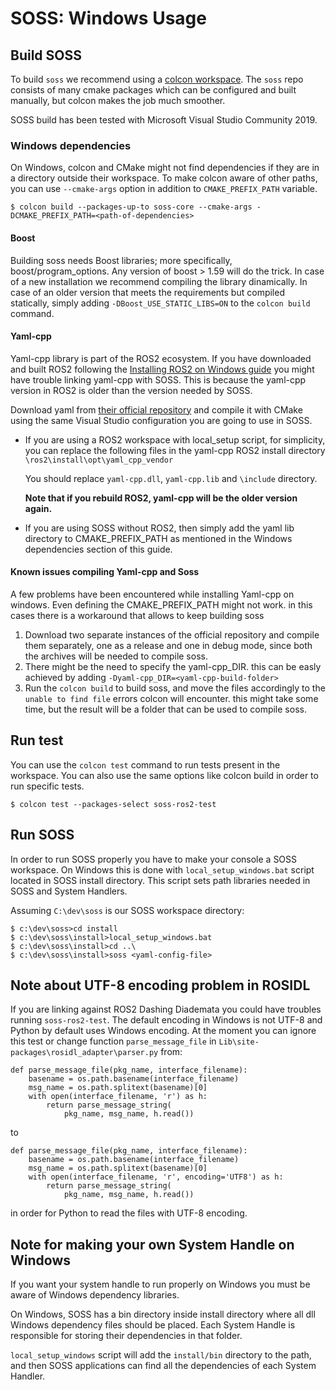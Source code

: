 # SOSS: Windows Usage

## Build SOSS

To build `soss` we recommend using a [colcon workspace](https://colcon.readthedocs.io/en/released/user/quick-start.html).
The `soss` repo consists of many cmake packages which can be configured and built manually, but colcon makes the job much
smoother.

SOSS build has been tested with Microsoft Visual Studio Community 2019.


### Windows dependencies
On Windows, colcon and CMake might not find dependencies if they are in a directory outside their workspace. To make colcon aware of other paths, you can use `--cmake-args` option in addition to `CMAKE_PREFIX_PATH` variable.

```
$ colcon build --packages-up-to soss-core --cmake-args -DCMAKE_PREFIX_PATH=<path-of-dependencies>
```
#### Boost

Building soss needs Boost libraries; more specifically, boost/program_options.
Any version of boost > 1.59 will do the trick. In case of a new installation we recommend compiling the library dinamically.
In case of an older version that meets the requirements but compiled statically, simply adding `-DBoost_USE_STATIC_LIBS=ON` to the `colcon build` command.

#### Yaml-cpp
Yaml-cpp library is part of the ROS2 ecosystem. If you have downloaded and built ROS2 following the [Installing ROS2 on Windows guide](https://index.ros.org/doc/ros2/Installation/Crystal/Windows-Install-Binary/) you might have trouble linking yaml-cpp with SOSS. This is because the yaml-cpp version in ROS2 is older than the version needed by SOSS.

Download yaml from [their official repository](https://github.com/jbeder/yaml-cpp) and compile it with CMake using the same Visual Studio configuration you are going to use in SOSS.

* If you are using a ROS2 workspace with local_setup script, for simplicity, you can replace the following files in the yaml-cpp ROS2 install directory `\ros2\install\opt\yaml_cpp_vendor`

    You should replace `yaml-cpp.dll`, `yaml-cpp.lib` and `\include` directory.

    **Note that if you rebuild ROS2, yaml-cpp will be the older version again.**

* If you are using SOSS without ROS2, then simply add the yaml lib directory to CMAKE_PREFIX_PATH as mentioned in the Windows dependencies section of this guide.

#### Known issues compiling Yaml-cpp and Soss
A few problems have been encountered while installing Yaml-cpp on windows. Even defining the CMAKE_PREFIX_PATH might not work. in this cases there is a workaround that allows to keep building soss

1. Download two separate instances of the official repository and compile them separately, one as a release and one in debug mode, since both the archives will be needed to compile soss.
2. There might be the need to specify the yaml-cpp_DIR. this can be easly achieved by adding `-Dyaml-cpp_DIR=<yaml-cpp-build-folder>` 
3. Run the `colcon build` to build soss, and move the files accordingly to the `unable to find file` errors colcon will encounter. this might take some time, but the result will be a folder that can be used to compile soss.



## Run test
You can use the `colcon test` command to run tests present in the workspace. You can also use the same options like colcon build in order to run specific tests.

```
$ colcon test --packages-select soss-ros2-test
```

## Run SOSS

In order to run SOSS properly you have to make your console a SOSS workspace. On Windows this is done with `local_setup_windows.bat` script located in SOSS install directory. This script sets path libraries needed in SOSS and System Handlers.

Assuming `C:\dev\soss` is our SOSS workspace directory: 
```
$ c:\dev\soss>cd install
$ c:\dev\soss\install>local_setup_windows.bat
$ c:\dev\soss\install>cd ..\
$ c:\dev\soss\install>soss <yaml-config-file>
```
## Note about UTF-8 encoding problem in ROSIDL

If you are linking against ROS2 Dashing Diademata you could have troubles running `soss-ros2-test`. The default encoding in Windows is not UTF-8 and Python by default uses Windows encoding. At the moment you can ignore this test or change function `parse_message_file` in `Lib\site-packages\rosidl_adapter\parser.py` from:

```
def parse_message_file(pkg_name, interface_filename):
    basename = os.path.basename(interface_filename)
    msg_name = os.path.splitext(basename)[0]
    with open(interface_filename, 'r') as h:
        return parse_message_string(
            pkg_name, msg_name, h.read())
```

to 

```
def parse_message_file(pkg_name, interface_filename):
    basename = os.path.basename(interface_filename)
    msg_name = os.path.splitext(basename)[0]
    with open(interface_filename, 'r', encoding='UTF8') as h:
        return parse_message_string(
            pkg_name, msg_name, h.read())
```
in order for Python to read the files with UTF-8 encoding.

## Note for making your own System Handle on Windows

If you want your system handle to run properly on Windows you must be aware of Windows dependency libraries.

On Windows, SOSS has a bin directory inside install directory where all dll Windows dependency files should be placed. Each System Handle is responsible for storing their dependencies in that folder.

`local_setup_windows` script will add the `install/bin` directory to the path, and then SOSS applications can find all the dependencies of each System Handler.
